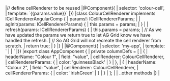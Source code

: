 <framework-specific-section frameworks="angular">
<snippet transform={false}>
|// define cellRenderer to be reused
|@Component({
|    selector: 'colour-cell',
|    template: `<span [style.colour]="params.color">{{params.value}}</span>`
|})
|class ColourCellRenderer implements ICellRendererAngularComp {
|    params!: ICellRendererParams;
|
|    agInit(params: ICellRendererParams) {
|        this.params = params;
|    }
|
|    refresh(params: ICellRendererParams) {
|        this.params = params;
|        // As we have updated the params we return true to let AG Grid know we have handled the refresh.
|        // So AG Grid will not recreate the cell renderer from scratch.
|        return true;
|    }
|}
|
|@Component({
|    selector: 'my-app',
|    template: `
|        <ag-grid-angular
|                class="ag-theme-alpine"
|                [columnDefs]="columnDefs"
|                ...other properties>        
|        </ag-grid-angular>`
|})
|export class AppComponent {
|    private columnDefs = [
|        {
|            headerName: "Colour 1",
|            field: "value",
|            cellRenderer: ColourCellRenderer,
|            cellRendererParams: {
|               color: 'guinnessBlack'
|            }
|        },
|        {
|            headerName: "Colour 2",
|            field: "value",
|            cellRenderer: ColourCellRenderer,
|            cellRendererParams: {
|               color: 'irishGreen'
|            }
|        }
|    ];
|
|   ..other methods
|}
|
</snippet>
</framework-specific-section>